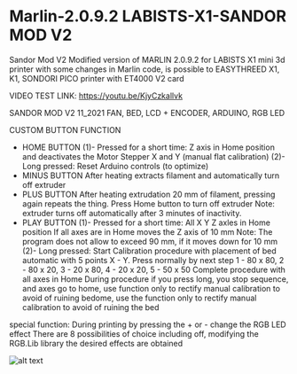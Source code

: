 # Marlin-2.0.9.2 LABISTS-X1-SANDOR MOD V2
Sandor Mod V2 Modified version of MARLIN 2.0.9.2 for LABISTS X1 mini 3d printer with some changes in Marlin code, is possible to EASYTHREED X1, K1, SONDORI PICO printer with ET4000 V2 card

VIDEO TEST LINK:
https://youtu.be/KjyCzkallvk

SANDOR MOD V2 11_2021
FAN, BED, LCD + ENCODER, ARDUINO, RGB LED

CUSTOM BUTTON FUNCTION

- HOME BUTTON
(1)- Pressed for a short time:
Z axis in Home position and deactivates the Motor Stepper X and Y (manual flat calibration)
(2)- Long pressed:
Reset Arduino controls (to optimize) 
- MINUS BUTTON
After heating extracts filament and automatically turn off extruder
- PLUS BUTTON
After heating extrudation 20 mm of filament, pressing again repeats the thing. Press Home button to turn off extruder
Note: extruder turns off automatically after 3 minutes of inactivity.
- PLAY BUTTON
(1)- Pressed for a short time:
All X Y Z axles in Home position
If all axes are in Home moves the Z axis of 10 mm
Note: The program does not allow to exceed 90 mm, if it moves down for 10 mm
(2)- Long pressed:
Start Calibration procedure with placement of bed automatic with 5 points X - Y.
Press normally by next step 1 - 80 x 80, 2 - 80 x 20, 3 - 20 x 80, 4 - 20 x 20, 5 - 50 x 50
Complete procedure with all axes in Home
During procedure if you press long, you stop sequence, and axes go to home, 
use function only to rectify manual calibration to avoid of ruining bedome, 
use the function only to rectify manual calibration to avoid of ruining the bed

special function:
During printing by pressing the + or - change the RGB LED effect
There are 8 possibilities of choice including off, modifying the RGB.Lib library the desired effects are obtained 

![alt text](https://github.com/sandor-ino/MARLIN-2.0.8-LABISTS-X1-SANDOR-MOD/blob/SANDOR-MOD-V2/PINOUT%20sandor%20mod%20v2.jpg)
